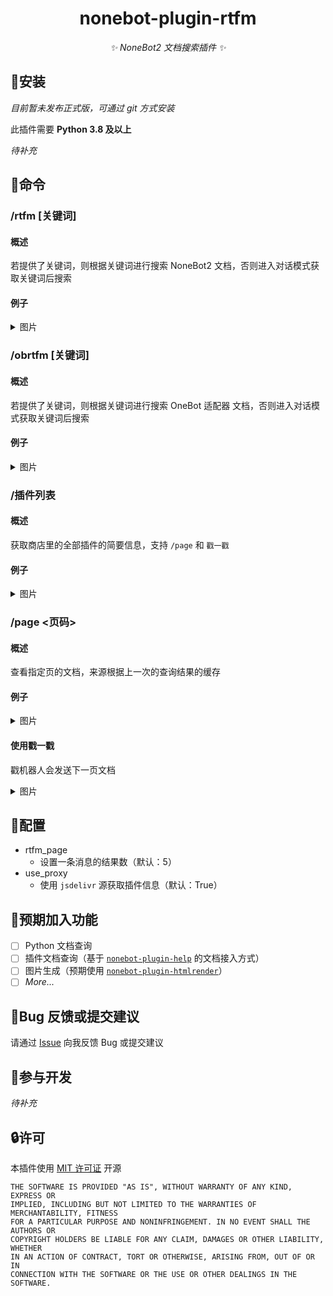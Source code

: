 <div align="center">

<!-- prettier-ignore-start -->
<!-- markdownlint-disable-next-line MD036 -->

# nonebot-plugin-rtfm

_✨ NoneBot2 文档搜索插件 ✨_
<!-- prettier-ignore-end -->

</div>

## 🚀安装

_目前暂未发布正式版，可通过 git 方式安装_

此插件需要 **Python 3.8 及以上**

_待补充_

## 📝命令

### /rtfm [关键词]

#### 概述

若提供了关键词，则根据关键词进行搜索 NoneBot2 文档，否则进入对话模式获取关键词后搜索

#### 例子

<details>
<summary>图片</summary>

![-ff3a75dd1b3b136.png](https://s2.loli.net/2022/04/26/jBCWS9Z6NvdTJeA.png)

</details>

### /obrtfm [关键词]

#### 概述

若提供了关键词，则根据关键词进行搜索 OneBot 适配器 文档，否则进入对话模式获取关键词后搜索

#### 例子

<details>
<summary>图片</summary>

![-736fa5bfcf4805f2.png](https://s2.loli.net/2022/04/26/Tsn8QrWvODygqwI.png)

</details>

### /插件列表

#### 概述

获取商店里的全部插件的简要信息，支持 `/page` 和 `戳一戳`

#### 例子

<details>
<summary>图片</summary>

![_J_T~YS6NJDRF61__6_8M~4.png](https://s2.loli.net/2022/04/27/lmLwqRY86yesfAM.png)

</details>

### /page <页码>

#### 概述

查看指定页的文档，来源根据上一次的查询结果的缓存

#### 例子

<details>
<summary>图片</summary>

![1650986335404.png](https://s2.loli.net/2022/04/26/vrdhkiVnTs1w37K.png)

</details>

#### 使用戳一戳

戳机器人会发送下一页文档

<details>
<summary>图片</summary>

![1650986464565.png](https://s2.loli.net/2022/04/26/QWH1ul72O9MGqZm.png)

</details>

## 🔧配置

- rtfm_page
  - 设置一条消息的结果数（默认：5）
- use_proxy
  - 使用 `jsdelivr` 源获取插件信息（默认：True）

## 🚧预期加入功能

- [ ] Python 文档查询
- [ ] 插件文档查询（基于 [`nonebot-plugin-help`](https://github.com/XZhouQD/nonebot-plugin-help) 的文档接入方式）
- [ ] 图片生成（预期使用 [`nonebot-plugin-htmlrender`](https://github.com/kexue-z/nonebot-plugin-htmlrender)）
- [ ] _More..._

## 🐛Bug 反馈或提交建议

请通过 [Issue](https://github.com/MingxuanGame/nonebot-plugin-rtfm/issues) 向我反馈 Bug 或提交建议

## 👥参与开发

_待补充_

## 🔒️许可

本插件使用 [MIT 许可证](https://github.com/MingxuanGame/nonebot-plugin-rtfm/blob/master/LICENSE) 开源

```
THE SOFTWARE IS PROVIDED "AS IS", WITHOUT WARRANTY OF ANY KIND, EXPRESS OR
IMPLIED, INCLUDING BUT NOT LIMITED TO THE WARRANTIES OF MERCHANTABILITY, FITNESS
FOR A PARTICULAR PURPOSE AND NONINFRINGEMENT. IN NO EVENT SHALL THE AUTHORS OR
COPYRIGHT HOLDERS BE LIABLE FOR ANY CLAIM, DAMAGES OR OTHER LIABILITY, WHETHER
IN AN ACTION OF CONTRACT, TORT OR OTHERWISE, ARISING FROM, OUT OF OR IN
CONNECTION WITH THE SOFTWARE OR THE USE OR OTHER DEALINGS IN THE SOFTWARE.
```
